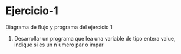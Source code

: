 # Ejercicio-1
Diagrama de flujo y programa del ejercicio 1
1. Desarrollar un programa que lea una variable de tipo entera value, indique si es un n´umero
par o impar
